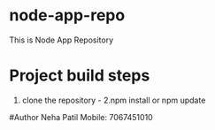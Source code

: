# node-app-repo
This is Node App Repository
# Project build steps
1. clone the repository -<repo-url>
2.npm install or npm update

#Author
Neha Patil
Mobile: 7067451010